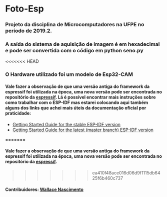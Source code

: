 # Foto-Esp

### Projeto da disciplina de Microcomputadores na UFPE no período de 2019.2. 

### A saída do sistema de aquisição de imagem é em hexadecimal e pode ser convertida com o código em python seno.py

<<<<<<< HEAD
### O Hardware utilizado foi um modelo de Esp32-CAM

#### Vale fazer a observação de que uma versão antiga do framework da espressif foi utilizada na época, uma nova versão pode ser encontrada no repositório da [espressif](https://github.com/espressif/esp-idf). Lá é possível encontrar mais instruções sobre como trabalhar com o ESP-IDF mas estarei colocando aqui também alguns dos links que achei mais úteis da documentação oficial por praticidade:

* [Getting Started Guide for the stable ESP-IDF version](https://docs.espressif.com/projects/esp-idf/en/stable/get-started/)
* [Getting Started Guide for the latest (master branch) ESP-IDF version](https://docs.espressif.com/projects/esp-idf/en/latest/get-started/)

=======
#### Vale fazer a observação de que uma versão antiga do framework da espressif foi utilizada na época, uma nova versão pode ser encontrada no repositório da [espressif](https://github.com/espressif/esp-idf).
>>>>>>> ea410f48ace016d06d9f1115db6425f6b460c737


#### Contribuidores: [Wallace Nascimento](http://github.com/Wallace-NMelo)
